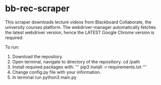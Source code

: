 # bb-rec-scraper

This scraper downloads lecture videos from Blackboard Collaborate, the university courses platform. The webdriver-manager automatically fetches the latest webdriver version, hence the LATEST Google Chrome version is required. 

To run:  
1. Download the repository  
2. Open terminal, navigate to directory of the repositiory. cd /path 
3. Install required packages with: 
''' pip3 install -r requirements.txt ''' 
4. Change config.py file with your information.
5. In terminal run python3 main.py 

